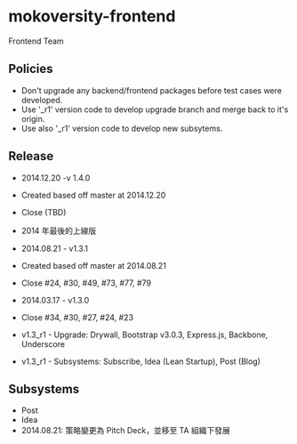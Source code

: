 mokoversity-frontend
====================

Frontend Team

## Policies

* Don't upgrade any backend/frontend packages before test cases were developed.
* Use '_r1' version code to develop upgrade branch and merge back to it's origin.
* Use also '_r1' version code to develop new subsytems.

## Release

* 2014.12.20 -v 1.4.0
 * Created based off master at 2014.12.20
 * Close (TBD)
 * 2014 年最後的上線版

* 2014.08.21 - v1.3.1
 * Created based off master at 2014.08.21
 * Close #24, #30, #49, #73, #77, #79

* 2014.03.17 - v1.3.0
 * Close #34, #30, #27, #24, #23
 * v1.3_r1 - Upgrade: Drywall, Bootstrap v3.0.3, Express.js, Backbone, Underscore
 * v1.3_r1 - Subsystems: Subscribe, Idea (Lean Startup), Post (Blog) 

## Subsystems

* Post
* Idea
 * 2014.08.21: 策略變更為 Pitch Deck，並移至 TA 組織下發展
